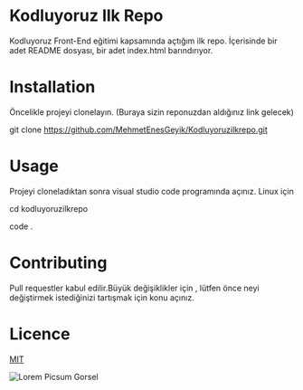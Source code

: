 # Kodluyoruz Ilk Repo
Kodluyoruz Front-End eğitimi kapsamında açtığım ilk repo. İçerisinde bir adet README dosyası, bir adet index.html barındırıyor.

# Installation
Öncelikle projeyi clonelayın. (Buraya sizin reponuzdan aldığınız link gelecek)

git clone https://github.com/MehmetEnesGeyik/Kodluyoruzilkrepo.git

# Usage
Projeyi cloneladıktan sonra visual studio code programında açınız. 
Linux için



cd kodluyoruzilkrepo

code .

# Contributing
Pull requestler kabul edilir.Büyük değişiklikler için , lütfen önce neyi değiştirmek istediğinizi tartışmak için konu açınız.
# Licence

[MIT](https://choosealicense.com/licenses/mit/)

![Lorem Picsum Gorsel](https://pbs.twimg.com/profile_images/1455864531163484162/rkhx1wmz_400x400.jpg)
